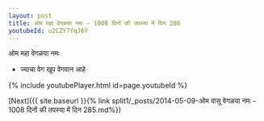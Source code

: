 ```yaml
---
layout: post
title: ओम महा वेगळया नमः - 1008 दिनों की तपस्या में दिन 286
youtubeId: u2CZY7YqJ6Y
---
```

 
 
 ओम महा वेगळया नमः  
 
 -  ज्याचा वेग खूप वेगवान आहे 
 
  
 
  
 
 
 
 
 
 


{% include youtubePlayer.html id=page.youtubeId %}
 
[Next]({{ site.baseurl }}{% link  split1/_posts/2014-05-09-ओम वासू वेगळया नमः - 1008 दिनों की तपस्या में दिन 285.md%})
 
